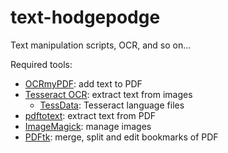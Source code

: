 # text-hodgepodge
Text manipulation scripts, OCR, and so on...

Required tools:
* [OCRmyPDF](https://ocrmypdf.readthedocs.io/en/latest/): add text to PDF
* [Tesseract OCR](https://github.com/tesseract-ocr/tesseract): extract text from images
  * [TessData](https://github.com/tesseract-ocr/tessdata): Tesseract language files
* [pdftotext](https://www.xpdfreader.com/pdftotext-man.html): extract text from PDF
* [ImageMagick](https://imagemagick.org/): manage images
* [PDFtk](https://www.pdflabs.com/tools/pdftk-the-pdf-toolkit/): merge, split and edit bookmarks of PDF
